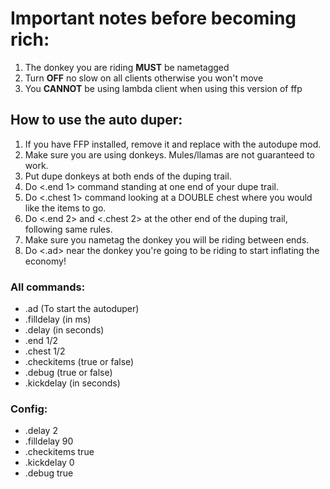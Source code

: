 # Important notes before becoming rich:
1. The donkey you are riding **MUST** be nametagged
2. Turn **OFF** no slow on all clients otherwise you won't move
3. You **CANNOT** be using lambda client when using this version of ffp

## How to use the auto duper:

1. If you have FFP installed, remove it and replace with the autodupe mod.
2. Make sure you are using donkeys. Mules/llamas are not guaranteed to work.
3. Put dupe donkeys at both ends of the duping trail.
4. Do <.end 1> command standing at one end of your dupe trail.
5. Do <.chest 1> command looking at a DOUBLE chest where you would like the items to go.
6. Do <.end 2> and <.chest 2> at the other end of the duping trail, following same rules.
6. Make sure you nametag the donkey you will be riding between ends.
7. Do <.ad> near the donkey you're going to be riding to start inflating the economy!

### All commands:
- .ad (To start the autoduper)
- .filldelay (in ms)
- .delay (in seconds)
- .end 1/2
- .chest 1/2
- .checkitems (true or false)
- .debug (true or false)
- .kickdelay (in seconds)

### Config:
- .delay 2
- .filldelay 90
- .checkitems true
- .kickdelay 0
- .debug true
